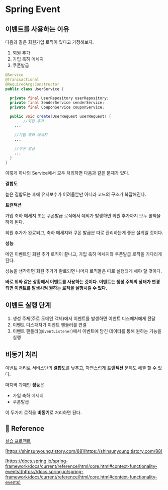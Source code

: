 # Spring Event

## 이벤트를 사용하는 이유

다음과 같은 회원가입 로직이 있다고 가정해보자.

1. 회원 추가
2. 가입 축하 메세지
3. 쿠폰발급

```java
@Service
@Trancsactional
@RequiredArgsConstructor
public class UserService {

  private final UserRepository userRepository;
  private final SenderService senderService;
  private final CouponService couponService;

  public void create(UserRequest userRequest) {
    	//회원 추가
	...

	//가입 축하 메세지
	...

	//쿠폰 발급
	...
  }
}
```

이렇게 하나의 Service에서 모두 처리하면 다음과 같은 문제가 있다.

**결합도**

높은 결합도는 후에 유지보수가 어려울뿐만 아니라 코드의 구조가 복잡해진다.

**트랜잭션**

가입 축하 메세지 또는 쿠폰발급 로직에서 예외가 발생하면 회원 추가까지 모두 롤백을 하게 된다.

회원 추가가 완료되고, 축하 메세지와 쿠폰 발급은 따로 관리하는게 좋은 설계일 것이다.

**성능**

메인 이벤트인 회원 추가 로직이 끝나고, 가입 축하 메세지와 쿠폰발급 로직을 기다리게 된다.

성능을 생각하면 회원 추가가 완료되면 나머지 로직들은 따로 실행되게 해야 할 것이다.

**바로 위와 같은 상황에서 이벤트를 사용하는 것이다. 이벤트는 생성 주체의 상태가 변경되면 이벤트를 발생시켜 원하는 로직을 실행시킬 수 있다.**

## 이벤트 실행 단계

1. 생성 주체(주로 도메인 객체)에서 이벤트를 발생하면 이벤트 디스패처에게 전달
2. 이벤트 디스패처가 이벤트 핸들러를 연결
3. 이벤트 핸들러(`@EventListener`)에서 이벤트에 담긴 데이터를 통해 원하는 기능을 실행

## 비동기 처리

이벤트 처리로 서비스단의 **결합도**를 낮추고, 자연스럽게 **트랜잭션** 문제도 해결 할 수 있다.

마지막 과제인 **성능**은

- 가입 축하 메세지
- 쿠폰발급

이 두가지 로직을 **비동기**로 처리하면 된다.

## 📖 Reference

[실습 프로젝트](https://github.com/tongnamuu/SpringEvent)

[https://shinsunyoung.tistory.com/88](https://shinsunyoung.tistory.com/88)

[https://docs.spring.io/spring-framework/docs/current/reference/html/core.html#context-functionality-events](https://docs.spring.io/spring-framework/docs/current/reference/html/core.html#context-functionality-events)
